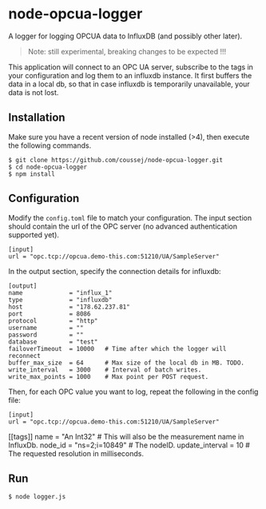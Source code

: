 # node-opcua-logger
A logger for logging OPCUA data to InfluxDB (and possibly other later).

> Note: still experimental, breaking changes to be expected !!!

This application will connect to an OPC UA server, subscribe to the tags in your configuration and log them to an influxdb instance. It first buffers the data in a local db, so that in case influxdb is temporarily unavailable, your data is not lost.

## Installation

Make sure you have a recent version of node installed (>4), then execute the following commands.

```
$ git clone https://github.com/coussej/node-opcua-logger.git
$ cd node-opcua-logger
$ npm install
```

## Configuration

Modify the `config.toml` file to match your configuration. The input section should contain the url of the OPC server (no advanced authentication supported yet).

```
[input]
url = "opc.tcp://opcua.demo-this.com:51210/UA/SampleServer"
```

In the output section, specify the connection details for influxdb:

```
[output]
name             = "influx_1"
type             = "influxdb"
host             = "178.62.237.81"
port             = 8086
protocol         = "http"
username         = ""
password         = ""
database         = "test"
failoverTimeout  = 10000   # Time after which the logger will reconnect
buffer_max_size  = 64      # Max size of the local db in MB. TODO.
write_interval   = 3000    # Interval of batch writes.
write_max_points = 1000    # Max point per POST request.
```

Then, for each OPC value you want to log, repeat the following in the config file:

```
[input]
url = "opc.tcp://opcua.demo-this.com:51210/UA/SampleServer"
```

[[tags]]
name            = "An Int32"      # This will also be the measurement name in InfluxDb.
node_id         = "ns=2;i=10849"  # The nodeID.
update_interval = 10              # The requested resolution in milliseconds.

## Run

```
$ node logger.js
```
